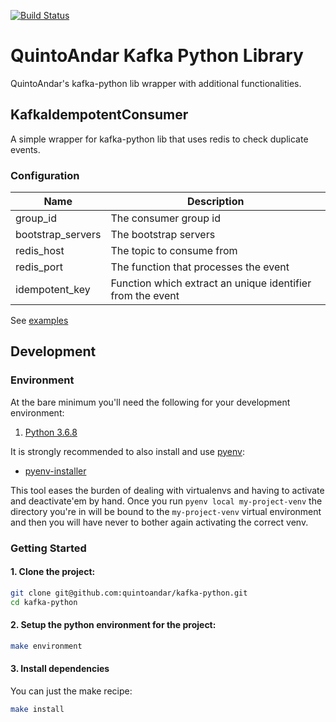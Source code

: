 [![Build Status](https://travis-ci.org/quintoandar/python-kafka.svg?branch=master)](https://travis-ci.org/quintoandar/python-kafka)

# QuintoAndar Kafka Python Library

QuintoAndar's kafka-python lib wrapper with additional functionalities.

## KafkaIdempotentConsumer

A simple wrapper for kafka-python lib that uses redis to check duplicate events.

### Configuration

|        Name       |                 Description                  |
| ----------------- | -------------------------------------------- |
| group_id          | The consumer group id                        |
| bootstrap_servers | The bootstrap servers                        |
| redis_host        | The topic to consume from                    |
| redis_port        | The function that processes the event        |
| idempotent_key    | Function which extract an unique identifier from the event |


See [examples](/examples)

## Development

### Environment

At the bare minimum you'll need the following for your development
environment:

1. [Python 3.6.8](http://www.python.org/)

It is strongly recommended to also install and use [pyenv](https://github.com/pyenv/pyenv):

 - [pyenv-installer](https://github.com/pyenv/pyenv-installer)

This tool eases the burden of dealing with virtualenvs and having to activate and
deactivate'em by hand. Once you run `pyenv local my-project-venv` the directory you're
in will be bound to the `my-project-venv` virtual environment and then you will have
never to bother again activating the correct venv.

### Getting Started

#### 1. Clone the project:

```bash
git clone git@github.com:quintoandar/kafka-python.git
cd kafka-python
```

#### 2. Setup the python environment for the project:

```bash
make environment
```

#### 3. Install dependencies

You can just the make recipe:

```bash
make install
```
